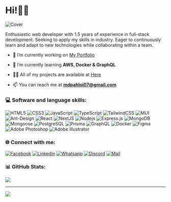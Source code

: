 # Hi!🙋‍♂
<img src="https://i.ibb.co/wgc2K52/Cover.png" alt="Cover" border="0">

Enthusiastic web developer with 1.5 years of experience in full-stack development. Seeking to apply my skills in industry.  Eager to continuously learn and adapt to new technologies while collaborating within a team.

- 🔭 I’m currently working on [My Portfolio](https://mdpahlovi.vercel.app/)

- 🌱 I’m currently learning **AWS, Docker & GraphQL**

- 👨‍💻 All of my projects are available at [Here](https://github.com/mdpahlovi?tab=repositories)

- 📫 You can reach me at **mdpahloi07@gmail.com**

### 💻 Software and language skills:
![HTML5](https://img.shields.io/badge/HTML5-E34F26?style=for-the-badge&logo=html5&logoColor=white)
![CSS3](https://img.shields.io/badge/CSS3-1572B6?style=for-the-badge&logo=css3&logoColor=white)
![JavaScript](https://img.shields.io/badge/JavaScript-F7DF1E?style=for-the-badge&logo=javascript&logoColor=black)
![TypeScript](https://img.shields.io/badge/TypeScript-007ACC?style=for-the-badge&logo=typescript&logoColor=white)
![TailwindCSS](https://img.shields.io/badge/tailwindcss-%2338B2AC.svg?style=for-the-badge&logo=tailwind-css&logoColor=white)
![MUI](https://img.shields.io/badge/MUI-%230081CB.svg?style=for-the-badge&logo=mui&logoColor=white)
![Ant-Design](https://img.shields.io/badge/-AntDesign-%230170FE?style=for-the-badge&logo=ant-design&logoColor=white)
![React](https://img.shields.io/badge/react-%2320232a.svg?style=for-the-badge&logo=react&logoColor=%2361DAFB)
![NextJS](https://img.shields.io/badge/NEXTJS-000000?style=for-the-badge&logo=Next.js&logoColor=white)
![Nodejs](https://img.shields.io/badge/Node.js-339933?style=for-the-badge&logo=nodedotjs&logoColor=white)
![Express.js](https://img.shields.io/badge/Express.js-000000?style=for-the-badge&logo=express&logoColor=white)
![MongoDB](https://img.shields.io/badge/MongoDB-4EA94B?style=for-the-badge&logo=mongodb&logoColor=white)
![Mongoose](https://img.shields.io/badge/Mongoose-red?style=for-the-badge&logo=mongoose&logoColor=white)
![PostgreSQL](https://img.shields.io/badge/PostgreSQL-0064a5?style=for-the-badge&logo=postgresql&logoColor=white)
![Prisma](https://img.shields.io/badge/Prisma-blue?style=for-the-badge&logo=prisma&logoColor=white)
![GraphQL](https://img.shields.io/badge/-GraphQL-E10098?style=for-the-badge&logo=graphql&logoColor=white)
![Docker](https://img.shields.io/badge/docker-%230db7ed.svg?style=for-the-badge&logo=docker&logoColor=white)
![Figma](https://img.shields.io/badge/figma-%23F24E1E.svg?style=for-the-badge&logo=figma&logoColor=white)
![Adobe Photoshop](https://img.shields.io/badge/adobephotoshop-%2331A8FF.svg?style=for-the-badge&logo=adobephotoshop&logoColor=white) 
![Adobe Illustrator](https://img.shields.io/badge/adobeillustrator-%23FF9A00.svg?style=for-the-badge&logo=adobeillustrator&logoColor=white)

### 🌐 Connect with me:
[![Facebook](https://img.shields.io/badge/Facebook-1877F2?style=for-the-badge&logo=facebook&logoColor=white)](https://www.facebook.com/pahlovi07/)
[![Linkedin](https://img.shields.io/badge/LinkedIn-0077B5?style=for-the-badge&logo=linkedin&logoColor=white)](https://www.linkedin.com/in/mdpahlovi/)
[![Whatsapp](https://img.shields.io/badge/Whatsapp-075e54?style=for-the-badge&logo=whatsapp&logoColor=white)](https://api.whatsapp.com/send?phone=8801736817612)
[![Discord](https://img.shields.io/badge/Discord-7289DA?style=for-the-badge&logo=discord&logoColor=white)](https://discordapp.com/users/883651342005063690)
[![Mail](https://img.shields.io/badge/Gmail-D14836?style=for-the-badge&logo=gmail&logoColor=white)](mailto:mdpahlovi07@gmail.com)

### 📊 GitHub Stats:
[![](https://visitcount.itsvg.in/api?id=mdpahlovi&label=MD%20Pahlovi&color=1&icon=0&pretty=true)](https://visitcount.itsvg.in)

-----
![](https://github-readme-stats.vercel.app/api/top-langs/?username=mdpahlovi&theme=dark&hide_border=false&include_all_commits=true&count_private=true&layout=compact)

